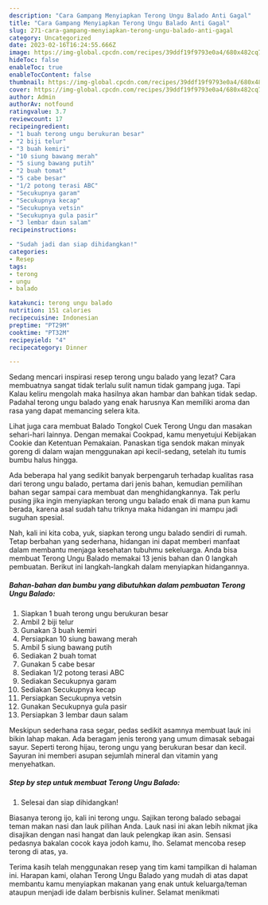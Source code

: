 ```yaml
---
description: "Cara Gampang Menyiapkan Terong Ungu Balado Anti Gagal"
title: "Cara Gampang Menyiapkan Terong Ungu Balado Anti Gagal"
slug: 271-cara-gampang-menyiapkan-terong-ungu-balado-anti-gagal
category: Uncategorized
date: 2023-02-16T16:24:55.666Z
image: https://img-global.cpcdn.com/recipes/39ddf19f9793e0a4/680x482cq70/terong-ungu-balado-foto-resep-utama.jpg
hideToc: false
enableToc: true
enableTocContent: false
thumbnail: https://img-global.cpcdn.com/recipes/39ddf19f9793e0a4/680x482cq70/terong-ungu-balado-foto-resep-utama.jpg
cover: https://img-global.cpcdn.com/recipes/39ddf19f9793e0a4/680x482cq70/terong-ungu-balado-foto-resep-utama.jpg
author: Admin
authorAv: notfound
ratingvalue: 3.7
reviewcount: 17
recipeingredient:
- "1 buah terong ungu berukuran besar"
- "2 biji telur"
- "3 buah kemiri"
- "10 siung bawang merah"
- "5 siung bawang putih"
- "2 buah tomat"
- "5 cabe besar"
- "1/2 potong terasi ABC"
- "Secukupnya garam"
- "Secukupnya kecap"
- "Secukupnya vetsin"
- "Secukupnya gula pasir"
- "3 lembar daun salam"
recipeinstructions:

- "Sudah jadi dan siap dihidangkan!"
categories:
- Resep
tags:
- terong
- ungu
- balado

katakunci: terong ungu balado 
nutrition: 151 calories
recipecuisine: Indonesian
preptime: "PT29M"
cooktime: "PT32M"
recipeyield: "4"
recipecategory: Dinner

---
```



Sedang mencari inspirasi resep terong ungu balado yang lezat? Cara membuatnya sangat tidak terlalu sulit namun tidak gampang juga. Tapi Kalau keliru mengolah maka hasilnya akan hambar dan bahkan tidak sedap. Padahal terong ungu balado yang enak harusnya Kan memiliki aroma dan rasa yang dapat memancing selera kita.


Lihat juga cara membuat Balado Tongkol Cuek Terong Ungu dan masakan sehari-hari lainnya. Dengan memakai Cookpad, kamu menyetujui Kebijakan Cookie dan Ketentuan Pemakaian. Panaskan tiga sendok makan minyak goreng di dalam wajan menggunakan api kecil-sedang, setelah itu tumis bumbu halus hingga.

Ada beberapa hal yang sedikit banyak berpengaruh terhadap kualitas rasa dari terong ungu balado, pertama dari jenis bahan, kemudian pemilihan bahan segar sampai cara membuat dan menghidangkannya. Tak perlu pusing jika ingin menyiapkan terong ungu balado enak di mana pun kamu berada, karena asal sudah tahu triknya maka hidangan ini mampu jadi suguhan spesial.


Nah, kali ini kita coba, yuk, siapkan terong ungu balado sendiri di rumah. Tetap berbahan yang sederhana, hidangan ini dapat memberi manfaat dalam membantu menjaga kesehatan tubuhmu sekeluarga. Anda bisa membuat Terong Ungu Balado memakai 13 jenis bahan dan 0 langkah pembuatan. Berikut ini langkah-langkah dalam menyiapkan hidangannya.

<!--inarticleads1-->

##### Bahan-bahan dan bumbu yang dibutuhkan dalam pembuatan Terong Ungu Balado:

1. Siapkan 1 buah terong ungu berukuran besar
1. Ambil 2 biji telur
1. Gunakan 3 buah kemiri
1. Persiapkan 10 siung bawang merah
1. Ambil 5 siung bawang putih
1. Sediakan 2 buah tomat
1. Gunakan 5 cabe besar
1. Sediakan 1/2 potong terasi ABC
1. Sediakan Secukupnya garam
1. Sediakan Secukupnya kecap
1. Persiapkan Secukupnya vetsin
1. Gunakan Secukupnya gula pasir
1. Persiapkan 3 lembar daun salam


Meskipun sederhana rasa segar, pedas sedikit asamnya membuat lauk ini bikin lahap makan. Ada beragam jenis terong yang umum dimasak sebagai sayur. Seperti terong hijau, terong ungu yang berukuran besar dan kecil. Sayuran ini memberi asupan sejumlah mineral dan vitamin yang menyehatkan. 

<!--inarticleads2-->

##### Step by step untuk membuat Terong Ungu Balado:


1. Selesai dan siap dihidangkan!

Biasanya terong ijo, kali ini terong ungu. Sajikan terong balado sebagai teman makan nasi dan lauk pilihan Anda. Lauk nasi ini akan lebih nikmat jika disajikan dengan nasi hangat dan lauk pelengkap ikan asin. Sensasi pedasnya bakalan cocok kaya jodoh kamu, lho. Selamat mencoba resep terong di atas, ya. 

Terima kasih telah menggunakan resep yang tim kami tampilkan di halaman ini. Harapan kami, olahan Terong Ungu Balado yang mudah di atas dapat membantu kamu menyiapkan makanan yang enak untuk keluarga/teman ataupun menjadi ide dalam berbisnis kuliner. Selamat menikmati
